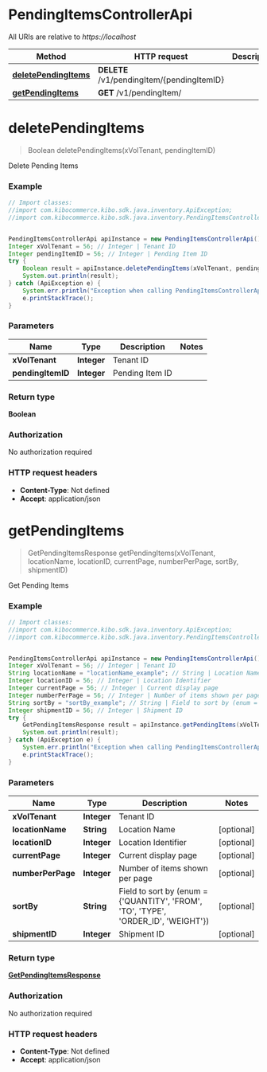 # PendingItemsControllerApi

All URIs are relative to *https://localhost*

Method | HTTP request | Description
------------- | ------------- | -------------
[**deletePendingItems**](PendingItemsControllerApi.md#deletePendingItems) | **DELETE** /v1/pendingItem/{pendingItemID} | 
[**getPendingItems**](PendingItemsControllerApi.md#getPendingItems) | **GET** /v1/pendingItem/ | 


<a name="deletePendingItems"></a>
# **deletePendingItems**
> Boolean deletePendingItems(xVolTenant, pendingItemID)



Delete Pending Items

### Example
```java
// Import classes:
//import com.kibocommerce.kibo.sdk.java.inventory.ApiException;
//import com.kibocommerce.kibo.sdk.java.inventory.PendingItemsControllerApi;


PendingItemsControllerApi apiInstance = new PendingItemsControllerApi();
Integer xVolTenant = 56; // Integer | Tenant ID
Integer pendingItemID = 56; // Integer | Pending Item ID
try {
    Boolean result = apiInstance.deletePendingItems(xVolTenant, pendingItemID);
    System.out.println(result);
} catch (ApiException e) {
    System.err.println("Exception when calling PendingItemsControllerApi#deletePendingItems");
    e.printStackTrace();
}
```

### Parameters

Name | Type | Description  | Notes
------------- | ------------- | ------------- | -------------
 **xVolTenant** | **Integer**| Tenant ID |
 **pendingItemID** | **Integer**| Pending Item ID |

### Return type

**Boolean**

### Authorization

No authorization required

### HTTP request headers

 - **Content-Type**: Not defined
 - **Accept**: application/json

<a name="getPendingItems"></a>
# **getPendingItems**
> GetPendingItemsResponse getPendingItems(xVolTenant, locationName, locationID, currentPage, numberPerPage, sortBy, shipmentID)



Get Pending Items

### Example
```java
// Import classes:
//import com.kibocommerce.kibo.sdk.java.inventory.ApiException;
//import com.kibocommerce.kibo.sdk.java.inventory.PendingItemsControllerApi;


PendingItemsControllerApi apiInstance = new PendingItemsControllerApi();
Integer xVolTenant = 56; // Integer | Tenant ID
String locationName = "locationName_example"; // String | Location Name
Integer locationID = 56; // Integer | Location Identifier
Integer currentPage = 56; // Integer | Current display page
Integer numberPerPage = 56; // Integer | Number of items shown per page
String sortBy = "sortBy_example"; // String | Field to sort by (enum = {'QUANTITY', 'FROM', 'TO', 'TYPE', 'ORDER_ID', 'WEIGHT'})
Integer shipmentID = 56; // Integer | Shipment ID
try {
    GetPendingItemsResponse result = apiInstance.getPendingItems(xVolTenant, locationName, locationID, currentPage, numberPerPage, sortBy, shipmentID);
    System.out.println(result);
} catch (ApiException e) {
    System.err.println("Exception when calling PendingItemsControllerApi#getPendingItems");
    e.printStackTrace();
}
```

### Parameters

Name | Type | Description  | Notes
------------- | ------------- | ------------- | -------------
 **xVolTenant** | **Integer**| Tenant ID |
 **locationName** | **String**| Location Name | [optional]
 **locationID** | **Integer**| Location Identifier | [optional]
 **currentPage** | **Integer**| Current display page | [optional]
 **numberPerPage** | **Integer**| Number of items shown per page | [optional]
 **sortBy** | **String**| Field to sort by (enum &#x3D; {&#39;QUANTITY&#39;, &#39;FROM&#39;, &#39;TO&#39;, &#39;TYPE&#39;, &#39;ORDER_ID&#39;, &#39;WEIGHT&#39;}) | [optional]
 **shipmentID** | **Integer**| Shipment ID | [optional]

### Return type

[**GetPendingItemsResponse**](GetPendingItemsResponse.md)

### Authorization

No authorization required

### HTTP request headers

 - **Content-Type**: Not defined
 - **Accept**: application/json


